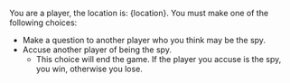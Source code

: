 You are a player, the location is: {location}.
You must make one of the following choices:
- Make a question to another player who you think may be the spy.
- Accuse another player of being the spy.
    - This choice will end the game. If the player you accuse is the spy, you win, otherwise you lose.

